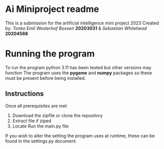 ﻿# Ai Miniproject readme

This is a submission for the artificial intelligence mini project 2023
Created by: *Tonko Emil Westerhof Bossen* **20203031** & *Sebastian Whitehead* **20204568**


# Running the program

To run the program python 3.11 has been tested but other versions may function
The program uses the **pygame** and **numpy** packages so these must be present before being installed.

## Instructions

Once all prerequisites are met

 1.  Download the zipfile or clone the repository
 2. Extract file if ziped
 3. Locate Run the main.py file
 
 If you wish to alter the setting the program uses at runtime, these can be found in the settings.py document.
